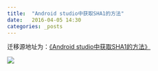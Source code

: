 ```yaml
---
title:  "Android studio中获取SHA1的方法"
date:   2016-04-05 14:30
categories: _posts
---
```


迁移源地址为：<a href="http://bgwan.blog.163.com/blog/static/23930101620163525447401/">《Android studio中获取SHA1的方法》</a>

![](http://img2.ph.126.net/LF_cae_vzJfQNnSwDP8CxA==/3766135188489013496.png)
